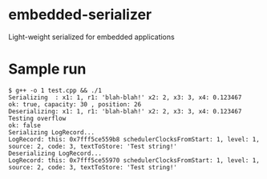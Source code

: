 # embedded-serializer
Light-weight serialized for embedded applications

# Sample run
```
$ g++ -o 1 test.cpp && ./1
Serializing  : x1: 1, r1: 'blah-blah!' x2: 2, x3: 3, x4: 0.123467
ok: true, capacity: 30 , position: 26
Deserializing: x1: 1, r1: 'blah-blah!' x2: 2, x3: 3, x4: 0.123467
Testing overflow
ok: false
Serializing LogRecord...
LogRecord: this: 0x7fff5ce559b8 schedulerClocksFromStart: 1, level: 1, source: 2, code: 3, textToStore: 'Test string!'
Deserializing LogRecord...
LogRecord: this: 0x7fff5ce55970 schedulerClocksFromStart: 1, level: 1, source: 2, code: 3, textToStore: 'Test string!'
```
